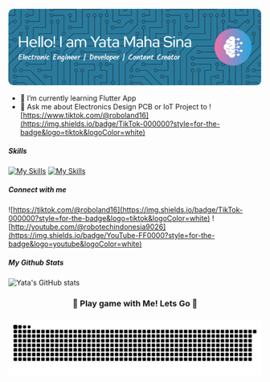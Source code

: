 <!-- #### Hello World! I'm Yata Maha Sina 👋 -->

<!--
**YataMahaSina/YataMahaSina** is a ✨ _special_ ✨ repository because its `README.md` (this file) appears on your GitHub profile.

Here are some ideas to get you started:

- 🔭 I’m currently working on ...
- 🌱 I’m currently learning ...
- 👯 I’m looking to collaborate on ...
- 🤔 I’m looking for help with ...
- 💬 Ask me about ...
- 📫 How to reach me: ...
- 😄 Pronouns: ...
- ⚡ Fun fact: ...
-->
![Header](img/github-header-image.png)

- 🌱 I’m currently learning Flutter App
- 💬 Ask me about Electronics Design PCB or IoT Project to ![https://www.tiktok.com/@roboland16](https://img.shields.io/badge/TikTok-000000?style=for-the-badge&logo=tiktok&logoColor=white)

##### Skills

[![My Skills](https://skillicons.dev/icons?i=cpp,html,css,php,firebase,mysql&perline=3)](https://skillicons.dev) 
[![My Skills](https://skillicons.dev/icons?i=arduino,matlab,python,vscode,sublime&perline=3)](https://skillicons.dev)


##### Connect with me

![https://tiktok.com/@roboland16](https://img.shields.io/badge/TikTok-000000?style=for-the-badge&logo=tiktok&logoColor=white) ![http://youtube.com/@robotechindonesia9026](https://img.shields.io/badge/YouTube-FF0000?style=for-the-badge&logo=youtube&logoColor=white)

##### My Github Stats
![Yata's GitHub stats](https://github-readme-stats.vercel.app/api?username=MrProjectArt&show_icons=true&theme=holi)

<h3 align="center">🎯 Play game with Me! Lets Go 🎯</h3>

###

<img src="https://raw.githubusercontent.com/YataMahaSina/YataMahaSina/output/snake.svg" alt="Snake animation" />

###